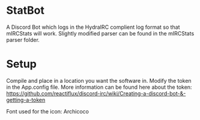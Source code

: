 # StatBot
A Discord Bot which logs in the HydraIRC complient log format so that mIRCStats will work. Slightly modified parser can be found in the mIRCStats parser folder.

# Setup
Compile and place in a location you want the software in. Modify the token in the App.config file. More information can be found here about the token: https://github.com/reactiflux/discord-irc/wiki/Creating-a-discord-bot-&-getting-a-token


Font used for the icon: Archicoco
